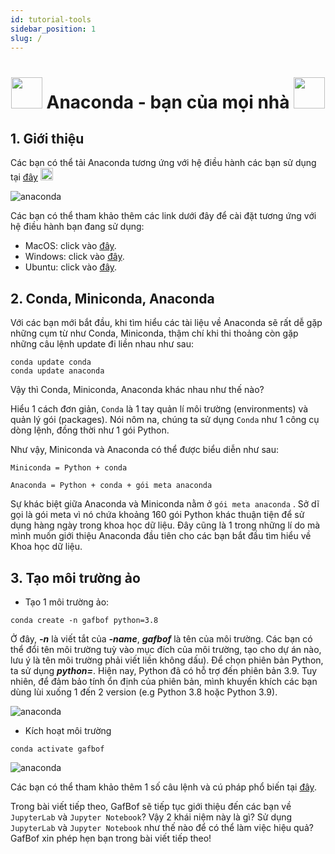 ```yaml
---
id: tutorial-tools
sidebar_position: 1
slug: /
---
```


# <center> <img src="https://media.giphy.com/media/j5oMK60WVe1w9YaaOa/source.gif" width="50"> Anaconda - bạn của mọi nhà <img src="https://media.giphy.com/media/j5oMK60WVe1w9YaaOa/source.gif" width="50"> </center>

## 1. Giới thiệu


Các bạn có thể tải Anaconda tương ứng với hệ điều hành các bạn sử dụng tại [đây](https://www.anaconda.com/products/individual) <img src="https://media.giphy.com/media/j5oMK60WVe1w9YaaOa/source.gif" width="20"> 

![anaconda](img/anaconda.png)

Các bạn có thể tham khảo thêm các link dưới đây để cài đặt tương ứng với hệ điều hành bạn đang sử dụng:

- MacOS: click vào [đây](https://docs.anaconda.com/anaconda/install/mac-os/).
- Windows: click vào [đây](https://docs.anaconda.com/anaconda/install/windows/).
- Ubuntu: click vào [đây](https://docs.anaconda.com/anaconda/install/linux/).

## 2. Conda, Miniconda, Anaconda

Với các bạn mới bắt đầu, khi tìm hiểu các tài liệu về Anaconda sẽ rất dễ gặp những cụm từ như Conda, Miniconda, thậm chí khi thi thoảng còn gặp những câu lệnh update đi liền nhau như sau:

```
conda update conda
conda update anaconda
```
Vậy thì Conda, Miniconda, Anaconda khác nhau như thế nào?

Hiểu 1 cách đơn giản, ```Conda``` là 1 tay quản lí môi trường (environments) và quản lý gói (packages). Nói nôm na, chúng ta sử dụng ```Conda``` như 1 công cụ dòng lệnh, đồng thời như 1 gói Python. 

Như vậy, Miniconda và Anaconda có thể được biểu diễn như sau:

```
Miniconda = Python + conda

Anaconda = Python + conda + gói meta anaconda
```

Sự khác biệt giữa Anaconda và Miniconda nằm ở ```gói meta anaconda``` . Sở dĩ gọi là gói meta vì nó chứa khoảng 160 gói Python khác thuận tiện để sử dụng hàng ngày trong khoa học dữ liệu. Đây cũng là 1 trong những lí do mà mình muốn giới thiệu Anaconda đầu tiên cho các bạn bắt đầu tìm hiểu về Khoa học dữ liệu. 

## 3. Tạo môi trường ảo 

- Tạo 1 môi trường ảo:
```
conda create -n gafbof python=3.8 
```
Ở đây, ***-n*** là viết tắt của ***-name***, ***gafbof*** là tên của môi trường. Các bạn có thể đổi tên môi trường tuỳ vào mục đích của môi trường, tạo cho dự án nào, lưu ý là tên môi trường phải viết liền không dấu). Để chọn phiên bản Python, ta sử dụng ***python=***. Hiện nay, Python đã có hỗ trợ đến phiên bản 3.9. Tuy nhiên, để đảm bảo tính ổn định của phiên bản, mình khuyến khích các bạn dùng lùi xuống 1 đến 2 version (e.g Python 3.8 hoặc Python 3.9).

![anaconda](img/conda_create.png)

- Kích hoạt môi trường
```
conda activate gafbof
```
![anaconda](img/conda_activate.png)


Các bạn có thể tham khảo thêm 1 số câu lệnh và cú pháp phổ biến tại [đây](https://docs.conda.io/projects/conda/en/4.6.0/_downloads/52a95608c49671267e40c689e0bc00ca/conda-cheatsheet.pdf).

Trong bài viết tiếp theo, GafBof sẽ tiếp tục giới thiệu đến các bạn về ```JupyterLab``` và ```Jupyter Notebook```? Vậy 2 khái niệm này là gì? Sử dụng ```JupyterLab``` và ```Jupyter Notebook``` như thế nào để có thể làm việc hiệu quả? GafBof xin phép hẹn bạn trong bài viết tiếp theo!
